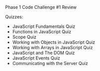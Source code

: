 Phase 1 Code Challenge #1 Review

Quizzes:
- JavaScript Fundamentals Quiz
- Functions in JavaScript Quiz
- Scope Quiz
- Working with Objects in JavaScript Quiz
- Working with Arrays in JavaScript Quiz
- JavaScript and The DOM Quiz
- JavaScript Events Quiz
- Communicating with the Server Quiz
